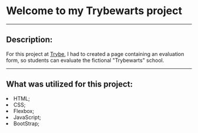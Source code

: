 # Welcome to my Trybewarts project
<hr>

## Description:
For this project  at [Trybe](https://www.betrybe.com/), I had to created a page containing an evaluation form, so students can evaluate the fictional "Trybewarts" school.
<hr>

## What was utilized for this project:

<li> HTML;
<li> CSS;
<li> Flexbox;
<li> JavaScript;
<li> BootStrap;
